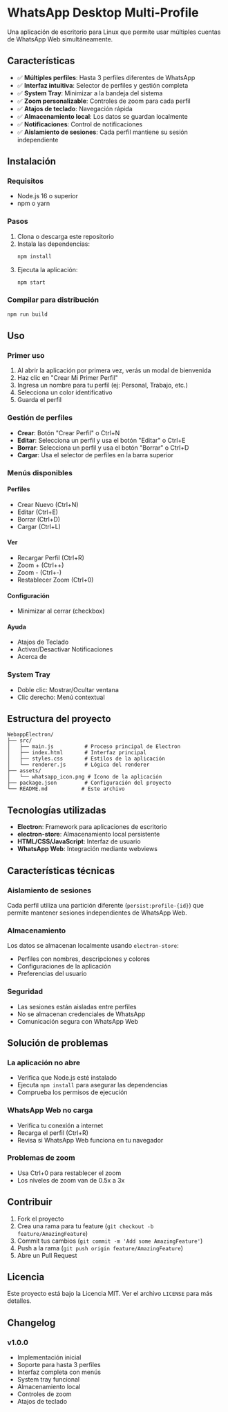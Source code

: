 # WhatsApp Desktop Multi-Profile

Una aplicación de escritorio para Linux que permite usar múltiples cuentas de WhatsApp Web simultáneamente.

## Características

- ✅ **Múltiples perfiles**: Hasta 3 perfiles diferentes de WhatsApp
- ✅ **Interfaz intuitiva**: Selector de perfiles y gestión completa
- ✅ **System Tray**: Minimizar a la bandeja del sistema
- ✅ **Zoom personalizable**: Controles de zoom para cada perfil
- ✅ **Atajos de teclado**: Navegación rápida
- ✅ **Almacenamiento local**: Los datos se guardan localmente
- ✅ **Notificaciones**: Control de notificaciones
- ✅ **Aislamiento de sesiones**: Cada perfil mantiene su sesión independiente

## Instalación

### Requisitos
- Node.js 16 o superior
- npm o yarn

### Pasos
1. Clona o descarga este repositorio
2. Instala las dependencias:
   ```bash
   npm install
   ```
3. Ejecuta la aplicación:
   ```bash
   npm start
   ```

### Compilar para distribución
```bash
npm run build
```

## Uso

### Primer uso
1. Al abrir la aplicación por primera vez, verás un modal de bienvenida
2. Haz clic en "Crear Mi Primer Perfil"
3. Ingresa un nombre para tu perfil (ej: Personal, Trabajo, etc.)
4. Selecciona un color identificativo
5. Guarda el perfil

### Gestión de perfiles
- **Crear**: Botón "Crear Perfil" o Ctrl+N
- **Editar**: Selecciona un perfil y usa el botón "Editar" o Ctrl+E
- **Borrar**: Selecciona un perfil y usa el botón "Borrar" o Ctrl+D
- **Cargar**: Usa el selector de perfiles en la barra superior

### Menús disponibles

#### Perfiles
- Crear Nuevo (Ctrl+N)
- Editar (Ctrl+E)
- Borrar (Ctrl+D)
- Cargar (Ctrl+L)

#### Ver
- Recargar Perfil (Ctrl+R)
- Zoom + (Ctrl++)
- Zoom - (Ctrl+-)
- Restablecer Zoom (Ctrl+0)

#### Configuración
- Minimizar al cerrar (checkbox)

#### Ayuda
- Atajos de Teclado
- Activar/Desactivar Notificaciones
- Acerca de

### System Tray
- Doble clic: Mostrar/Ocultar ventana
- Clic derecho: Menú contextual

## Estructura del proyecto

```
WebappElectron/
├── src/
│   ├── main.js          # Proceso principal de Electron
│   ├── index.html       # Interfaz principal
│   ├── styles.css       # Estilos de la aplicación
│   └── renderer.js      # Lógica del renderer
├── assets/
│   └── whatsapp_icon.png # Icono de la aplicación
├── package.json         # Configuración del proyecto
└── README.md           # Este archivo
```

## Tecnologías utilizadas

- **Electron**: Framework para aplicaciones de escritorio
- **electron-store**: Almacenamiento local persistente
- **HTML/CSS/JavaScript**: Interfaz de usuario
- **WhatsApp Web**: Integración mediante webviews

## Características técnicas

### Aislamiento de sesiones
Cada perfil utiliza una partición diferente (`persist:profile-{id}`) que permite mantener sesiones independientes de WhatsApp Web.

### Almacenamiento
Los datos se almacenan localmente usando `electron-store`:
- Perfiles con nombres, descripciones y colores
- Configuraciones de la aplicación
- Preferencias del usuario

### Seguridad
- Las sesiones están aisladas entre perfiles
- No se almacenan credenciales de WhatsApp
- Comunicación segura con WhatsApp Web

## Solución de problemas

### La aplicación no abre
- Verifica que Node.js esté instalado
- Ejecuta `npm install` para asegurar las dependencias
- Comprueba los permisos de ejecución

### WhatsApp Web no carga
- Verifica tu conexión a internet
- Recarga el perfil (Ctrl+R)
- Revisa si WhatsApp Web funciona en tu navegador

### Problemas de zoom
- Usa Ctrl+0 para restablecer el zoom
- Los niveles de zoom van de 0.5x a 3x

## Contribuir

1. Fork el proyecto
2. Crea una rama para tu feature (`git checkout -b feature/AmazingFeature`)
3. Commit tus cambios (`git commit -m 'Add some AmazingFeature'`)
4. Push a la rama (`git push origin feature/AmazingFeature`)
5. Abre un Pull Request

## Licencia

Este proyecto está bajo la Licencia MIT. Ver el archivo `LICENSE` para más detalles.

## Changelog

### v1.0.0
- Implementación inicial
- Soporte para hasta 3 perfiles
- Interfaz completa con menús
- System tray funcional
- Almacenamiento local
- Controles de zoom
- Atajos de teclado
